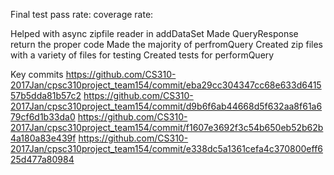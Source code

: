 Final test pass rate: 
coverage rate:

Helped with async zipfile reader in addDataSet
Made QueryResponse return the proper code
Made the majority of perfromQuery
Created zip files with a variety of files for testing
Created tests for performQuery

Key commits
https://github.com/CS310-2017Jan/cpsc310project_team154/commit/eba29cc304347cc68e633d641557b5dda81b57c2
https://github.com/CS310-2017Jan/cpsc310project_team154/commit/d9b6f6ab44668d5f632aa8f61a679cf6d1b33da0
https://github.com/CS310-2017Jan/cpsc310project_team154/commit/f1607e3692f3c54b650eb52b62b4a180a83e439f
https://github.com/CS310-2017Jan/cpsc310project_team154/commit/e338dc5a1361cefa4c370800eff625d477a80984
